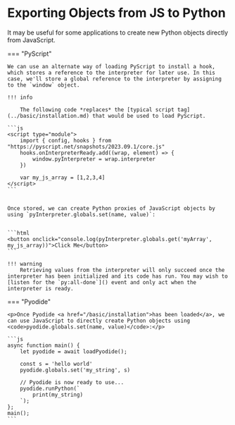 # Exporting Objects from JS to Python

<p>It may be useful for some applications to create new Python objects directly from JavaScript.</p>

=== "PyScript"

    We can use an alternate way of loading PyScript to install a hook, which stores a reference to the interpreter for later use. In this case, we'll store a global reference to the interpreter by assigning to the `window` object.

    !!! info

        The following code *replaces* the [typical script tag](../basic/installation.md) that would be used to load PyScript.

    ```js
    <script type="module">
        import { config, hooks } from "https://pyscript.net/snapshots/2023.09.1/core.js"
        hooks.onInterpreterReady.add((wrap, element) => {
            window.pyInterpreter = wrap.interpreter
        })

        var my_js_array = [1,2,3,4]
    </script>
    ```
    

    Once stored, we can create Python proxies of JavaScript objects by using `pyInterpreter.globals.set(name, value)`:


    ```html
    <button onclick="console.log(pyInterpreter.globals.get('myArray', my_js_array))">Click Me</button>
    ```

    !!! warning
        Retrieving values from the interpreter will only succeed once the interpreter has been initialized and its code has run. You may wish to [listen for the `py:all-done`]() event and only act when the interpreter is ready.


=== "Pyodide"

    <p>Once Pyodide <a href="/basic/installation">has been loaded</a>, we can use JavaScript to directly create Python objects using <code>pyodide.globals.set(name, value)</code>:</p>

    ```js
    async function main() {
        let pyodide = await loadPyodide();

        const s = 'hello world'
        pyodide.globals.set('my_string', s)

        // Pyodide is now ready to use...
        pyodide.runPython(`
            print(my_string)
        `);
    };
    main(); 
    ```